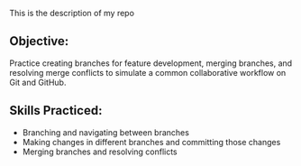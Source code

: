 This is the description of my repo

## Objective:
Practice creating branches for feature development, merging branches, and resolving merge conflicts to simulate a common collaborative workflow on Git and GitHub.

## Skills Practiced:

- Branching and navigating between branches
- Making changes in different branches and committing those changes
- Merging branches and resolving conflicts
